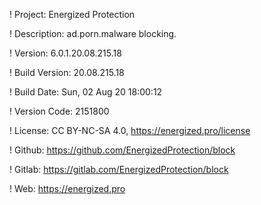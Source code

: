 ! Project: Energized Protection

! Description: ad.porn.malware blocking.

! Version: 6.0.1.20.08.215.18

! Build Version: 20.08.215.18

! Build Date: Sun, 02 Aug 20 18:00:12

! Version Code: 2151800

! License: CC BY-NC-SA 4.0, https://energized.pro/license

! Github: https://github.com/EnergizedProtection/block

! Gitlab: https://gitlab.com/EnergizedProtection/block


! Web: https://energized.pro
